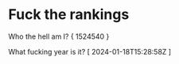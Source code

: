 # Fuck the rankings

Who the hell am I?
{ 1524540 }

What fucking year is it?
[ 2024-01-18T15:28:58Z ]
